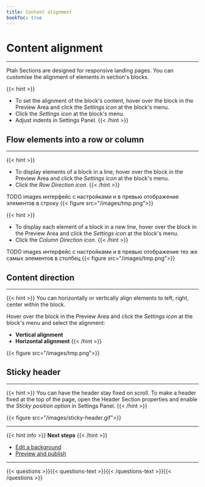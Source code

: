 ```yaml
---
title: Content alignment
bookToc: true
---
```


# Content alignment
***

Ptah Sections are designed for responsive landing pages. You can customise the alignment of elements in section's blocks.

{{< hint >}}
- To set the alignment of the block's content, hover over the block in the Preview Area and click the *Settings icon* at the block's menu.
- Click the *Settings icon* at the block's menu.
- Adjust indents in Settings Panel.
{{< /hint >}}

## Flow elements into a row or column
***

{{< hint >}}
- To display elements of a block in a line, hover over the block in the Preview Area and click the *Settings icon* at the block's menu.
- Click the *Row Direction icon*.
{{< /hint >}}

TODO images интерфейс с настройками и в превью отображение элементов в строку
{{< figure src="/images/tmp.png">}}

{{< hint >}}
- To display each element of a block in a new line, hover over the block in the Preview Area and click the *Settings icon* at the block's menu.
- Click the *Column Direction icon*.
{{< /hint >}}

TODO images интерфейс с настройками и в превью отображение тех же самых элементов в столбец
{{< figure src="/images/tmp.png">}}

## Content direction
***

{{< hint >}}
You can horizontally or vertically align elements to left, right, center within the block.

Hover over the block in the Preview Area and click the *Settings icon* at the block's menu and select the alignment:

- **Vertical alignment**
- **Horizontal alignment**
{{< /hint >}}

{{< figure src="/images/tmp.png">}}

## Sticky header
***

{{< hint >}}
You can have the header stay fixed on scroll. To make a header fixed at the top of the page, open the Header Section properties and enable the *Sticky position option* in Settings Panel.
{{< /hint >}}

{{< figure src="/images/sticky-header.gif">}}

***

{{< hint info >}}
**Next steps**
{{< /hint >}}

- [Edit a background](/docs/background/)
- [Preview and publish](/docs/release/)

***

{{< questions >}}{{< questions-text >}}{{< /questions-text >}}{{< /questions >}}